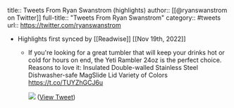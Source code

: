 title:: Tweets From Ryan Swanstrom (highlights)
author:: [[@ryanswanstrom on Twitter]]
full-title:: "Tweets From Ryan Swanstrom"
category:: #tweets
url:: https://twitter.com/ryanswanstrom

- Highlights first synced by [[Readwise]] [[Nov 19th, 2022]]
	- If you're looking for a great tumbler that will keep your drinks hot or cold for hours on end, the Yeti Rambler 24oz is the perfect choice. 
	  Reasons to love it:
	  Insulated
	  Double-walled
	  Stainless Steel
	  Dishwasher-safe
	  MagSlide Lid
	  Variety of Colors
	  https://t.co/TUYZhGCJ6u 
	  
	  ![](https://pbs.twimg.com/media/FgbUXtOX0AA-B7S.jpg) ([View Tweet](https://twitter.com/ryanswanstrom/status/1587189426467340289))